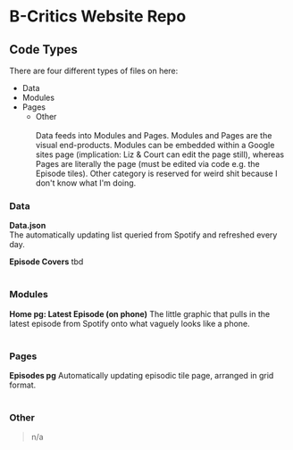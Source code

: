 # B-Critics Website Repo

## Code Types
There are four different types of files on here:
- Data
- Modules
- Pages
  - Other<br/><br/>
Data feeds into Modules and Pages.
Modules and Pages are the visual end-products. Modules can be embedded within a Google sites page (implication: Liz & Court can edit the page still), whereas Pages are literally the page (must be edited via code e.g. the Episode tiles).
Other category is reserved for weird shit because I don't know what I'm doing.<br/>
### Data<br/>
**Data.json**<br/>The automatically updating list queried from Spotify and refreshed every day.

**Episode Covers**
tbd
<br/>
<br/>
### Modules
**Home pg: Latest Episode (on phone)**
The little graphic that pulls in the latest episode from Spotify onto what vaguely looks like a phone.
<br/>
<br/>
### Pages
**Episodes pg**
Automatically updating episodic tile page, arranged in grid format.
<br/>
<br/>
### Other
> n/a
<br/>


